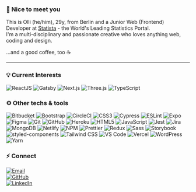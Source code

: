 ### 👋 Nice to meet you

This is Olli (he/him), 29y, from Berlin and a Junior Web (Frontend) Developer at [Statista](https://statisa.com) - the World's Leading Statistics Portal.
<br/>I'm a multi-disciplinary and passionate creative who loves anything web, coding and design.

...and a good coffee, too ☕️ 

---

### 💡 Current Interests

![ReactJS](https://img.shields.io/badge/-ReactJS-20232a?style=for-the-badge&logo=react&logoColor=00c8ff)
![Gatsby](https://img.shields.io/badge/-Gatsby-000?style=for-the-badge&logo=gatsby&logoColor=663399)
![Next.js](https://img.shields.io/badge/-Next.js-000?style=for-the-badge&logo=next.js&logoColor=fff)
![Three.js](https://img.shields.io/badge/-Three.js-000?style=for-the-badge&logo=three.js&logoColor=049EF4)
![TypeScript](https://img.shields.io/badge/-TypeScript-3178C6?style=for-the-badge&logo=typescript&logoColor=fff)

### ⚙️ Other techs & tools

![Bitbucket](https://img.shields.io/badge/-Bitbucket-0052cc?style=for-the-badge&logo=bitbucket&logoColor=fff)
![Bootstrap](https://img.shields.io/badge/-Bootstrap-7952b3?style=for-the-badge&logo=bootstrap&logoColor=fff)
![CircleCI](https://img.shields.io/badge/-CircleCI-343434?style=for-the-badge&logo=circleci&logoColor=fff)
![CSS3](https://img.shields.io/badge/-CSS3-1572b6?style=for-the-badge&logo=css3&logoColor=fff)
![Cypress](https://img.shields.io/badge/-Cypress-17202C?style=for-the-badge&logo=cypress&logoColor=fff)
![ESLint](https://img.shields.io/badge/-ESLint-4B32C3?style=for-the-badge&logo=eslint&logoColor=fff)
![Expo](https://img.shields.io/badge/-Expo-000020?style=for-the-badge&logo=expo&logoColor=fff)
![Figma](https://img.shields.io/badge/-Figma-f24e1e?style=for-the-badge&logo=figma&logoColor=fff)
![Git](https://img.shields.io/badge/-Git-f05032?style=for-the-badge&logo=git&logoColor=fff)
![GitHub](https://img.shields.io/badge/-GitHub-181717?style=for-the-badge&logo=github&logoColor=fff)
![Heroku](https://img.shields.io/badge/-Heroku-430098?style=for-the-badge&logo=heroku&logoColor=fff)
![HTML5](https://img.shields.io/badge/-HTML5-e34f26?style=for-the-badge&logo=html5&logoColor=fff)
![JavaScript](https://img.shields.io/badge/-JavaScript-f7df1e?style=for-the-badge&logo=javascript&logoColor=181818)
![Jest](https://img.shields.io/badge/-Jest-c21325?style=for-the-badge&logo=jest&logoColor=fff)
![Jira](https://img.shields.io/badge/-Jira-0052cc?style=for-the-badge&logo=jira&logoColor=fff)
![MongoDB](https://img.shields.io/badge/-MongoDB-f5f6f7?style=for-the-badge&logo=mongodb&logoColor=47a248)
![Netlify](https://img.shields.io/badge/-Netlify-00c7b7?style=for-the-badge&logo=netlify&logoColor=fff)
![NPM](https://img.shields.io/badge/-NPM-f2f2f2?style=for-the-badge&logo=npm&logoColor=cb3837)
![Prettier](https://img.shields.io/badge/-Prettier-f7b93e?style=for-the-badge&logo=prettier&logoColor=000)
![Redux](https://img.shields.io/badge/-Redux-764abc?style=for-the-badge&logo=redux&logoColor=fff)
![Sass](https://img.shields.io/badge/-Sass-cc6699?style=for-the-badge&logo=sass&logoColor=fff)
![Storybook](https://img.shields.io/badge/-Storybook-ff4785?style=for-the-badge&logo=storybook&logoColor=fff)
![styled-components](https://img.shields.io/badge/-styled--components-db7093?style=for-the-badge&logo=styled-components&logoColor=fff)
![Tailwind CSS](https://img.shields.io/badge/-Tailwind%20CSS-38b2ac?style=for-the-badge&logo=tailwind-css&logoColor=fff)
![VS Code](https://img.shields.io/badge/-VS%20Code-007acc?style=for-the-badge&logo=visual-studio-code&logoColor=fff)
![Vercel](https://img.shields.io/badge/-Vercel-000?style=for-the-badge&logo=vercel&logoColor=fff)
![WordPress](https://img.shields.io/badge/-Wordpress-21759b?style=for-the-badge&logo=wordpress&logoColor=fff)
![Yarn](https://img.shields.io/badge/-Yarn-2C8ebb?style=for-the-badge&logo=yarn&logoColor=fff)

### ⚡ Connect

<p>
  <a href="mailto:ollipaust@gmail.com">
    <img src="https://img.shields.io/badge/Email-ollipaust%40gmail.com-d14836?logo=gmail&style=for-the-badge" alt="Email">
  </a>
  <br/>
  <a href="https://github.com/diegomais">
    <img src="https://img.shields.io/badge/GitHub-ollipaust-181717?logo=github&style=for-the-badge" alt="GitHub">
  </a>
  <br/>
  <a href="https://www.linkedin.com/in/ollipaust">
    <img src="https://img.shields.io/badge/LinkedIn-ollipaust-0077b5?logo=linkedin&style=for-the-badge" alt="LinkedIn">
  </a>
</p>
